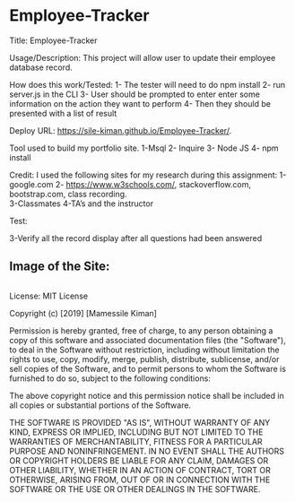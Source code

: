 # Employee-Tracker
 
 

Title: Employee-Tracker
       

Usage/Description:
This project  will  allow user to update their employee database record.   

How does this work/Tested:
1- The tester will need to do npm install
2- run server.js in the CLI 
3- User should be prompted to enter enter some information on the action they want to perform
4- Then they should be presented with a list of result
  


 Deploy URL:
https://sile-kiman.github.io/Employee-Tracker/.

 
Tool used to build my portfolio site.
1-Msql
2- Inquire
3-  Node JS
4-  npm install

Credit:
I used the following sites for my  research  during this assignment:
1-google.com
2- https://www.w3schools.com/, stackoverflow.com, bootstrap.com, class recording.    
3-Classmates
4-TA’s and the instructor 

 
Test:
 
3-Verify all the record display after all questions had been answered 

## Image of the Site:
 
<img scr= "employee.png">

 
License:
MIT License

Copyright (c) [2019] [Mamessile Kiman]

Permission is hereby granted, free of charge, to any person obtaining a copy
of this software and associated documentation files (the "Software"), to deal
in the Software without restriction, including without limitation the rights
to use, copy, modify, merge, publish, distribute, sublicense, and/or sell
copies of the Software, and to permit persons to whom the Software is
furnished to do so, subject to the following conditions:

The above copyright notice and this permission notice shall be included in all
copies or substantial portions of the Software.

THE SOFTWARE IS PROVIDED "AS IS", WITHOUT WARRANTY OF ANY KIND, EXPRESS OR
IMPLIED, INCLUDING BUT NOT LIMITED TO THE WARRANTIES OF MERCHANTABILITY,
FITNESS FOR A PARTICULAR PURPOSE AND NONINFRINGEMENT. IN NO EVENT SHALL THE
AUTHORS OR COPYRIGHT HOLDERS BE LIABLE FOR ANY CLAIM, DAMAGES OR OTHER
LIABILITY, WHETHER IN AN ACTION OF CONTRACT, TORT OR OTHERWISE, ARISING FROM,
OUT OF OR IN CONNECTION WITH THE SOFTWARE OR THE USE OR OTHER DEALINGS IN THE
SOFTWARE.


